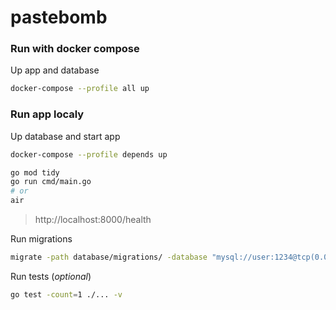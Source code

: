 # pastebomb

### Run with docker compose

Up app and database
```sh
docker-compose --profile all up
```
### Run app localy

Up database and start app
```sh
docker-compose --profile depends up   

go mod tidy
go run cmd/main.go
# or 
air
```
> http://localhost:8000/health

Run migrations
```sh
migrate -path database/migrations/ -database "mysql://user:1234@tcp(0.0.0.0:3306)/go_gin_gonic?charset=utf8mb4&parseTime=True&loc=Local" up
```

Run tests (*optional*)
```sh
go test -count=1 ./... -v
```
